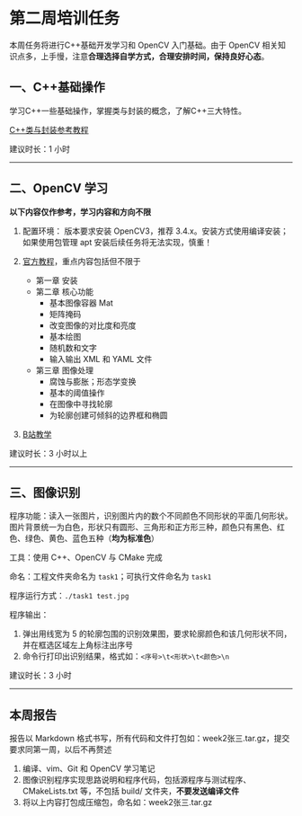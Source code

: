 # 第二周培训任务

本周任务将进行C++基础开发学习和 OpenCV 入门基础。由于 OpenCV 相关知识点多，上手慢，注意**合理选择自学方式，合理安排时间，保持良好心态**。

##  一、C++基础操作

学习C++一些基础操作，掌握类与封装的概念，了解C++三大特性。

[C++类与封装参考教程](https://www.runoob.com/cplusplus/cpp-classes-objects.html)

建议时长：1 小时

---

## 二、OpenCV 学习

**以下内容仅作参考，学习内容和方向不限**

1. 配置环境： 版本要求安装 OpenCV3，推荐 3.4.x。安装方式使用编译安装；如果使用包管理 apt 安装后续任务将无法实现，慎重！
2. [官方教程](http://www.opencv.org.cn/opencvdoc/2.3.2/html/doc/tutorials/tutorials.html "中文版")，重点内容包括但不限于
   - 第一章 安装
   - 第二章 核心功能
     - 基本图像容器 Mat
     - 矩阵掩码
     - 改变图像的对比度和亮度
     - 基本绘图
     - 随机数和文字
     - 输入输出 XML 和 YAML 文件
   - 第三章 图像处理
     - 腐蚀与膨胀；形态学变换
     - 基本的阈值操作
     - 在图像中寻找轮廓
     - 为轮廓创建可倾斜的边界框和椭圆
   
3. [B站教学](https://www.bilibili.com/video/BV1uW411d7Wf?from=search&seid=9396468345091813445 "不用全部看完")

建议时长：3 小时以上

---

## 三、图像识别

程序功能：读入一张图片，识别图片内的数个不同颜色不同形状的平面几何形状。图片背景统一为白色，形状只有圆形、三角形和正方形三种，颜色只有黑色、红色、绿色、黄色、蓝色五种（**均为标准色**）

工具：使用 C++、OpenCV 与 CMake 完成

命名：工程文件夹命名为 `task1`；可执行文件命名为 `task1`

程序运行方式：`./task1 test.jpg`

程序输出：

1. 弹出用线宽为 5 的轮廓包围的识别效果图，要求轮廓颜色和该几何形状不同，并在框选区域左上角标注出序号
2. 命令行打印出识别结果，格式如：`<序号>\t<形状>\t<颜⾊>\n`

建议时长：3 小时

---

## 本周报告

报告以 Markdown 格式书写，所有代码和文件打包如：week2张三.tar.gz，提交要求同第一周，以后不再赘述

1. 编译、vim、Git 和 OpenCV 学习笔记
2. 图像识别程序实现思路说明和程序代码，包括源程序与测试程序、CMakeLists.txt 等，不包括 build/ 文件夹，**不要发送编译文件**
3. 将以上内容打包成压缩包，命名如：week2张三.tar.gz